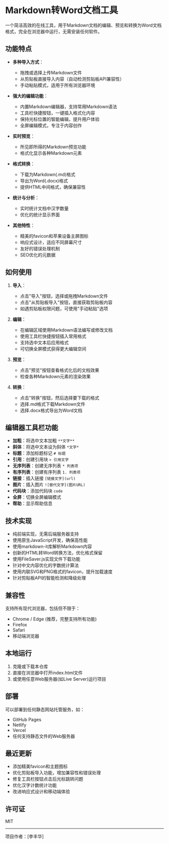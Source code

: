 # Markdown转Word文档工具

一个简洁高效的在线工具，用于Markdown文档的编辑、预览和转换为Word文档格式，完全在浏览器中运行，无需安装任何软件。

## 功能特点

- **多种导入方式**：
  - 拖拽或选择上传Markdown文件
  - 从剪贴板直接导入内容（自动检测剪贴板API兼容性）
  - 手动粘贴模式，适用于所有浏览器环境

- **强大的编辑功能**：
  - 内置Markdown编辑器，支持常用Markdown语法
  - 工具栏快捷按钮，一键插入格式化内容
  - 保持光标位置的智能编辑，提升用户体验
  - 全屏编辑模式，专注于内容创作

- **实时预览**：
  - 所见即所得的Markdown预览功能
  - 格式化显示各种Markdown元素

- **格式转换**：
  - 下载为Markdown(.md)格式
  - 导出为Word(.docx)格式
  - 提供HTML中间格式，确保兼容性

- **统计与分析**：
  - 实时统计文档中汉字数量
  - 优化的统计显示界面

- **其他特性**：
  - 精美的favicon和苹果设备主屏图标
  - 响应式设计，适应不同屏幕尺寸
  - 友好的错误处理机制
  - SEO优化的元数据

## 如何使用

1. **导入**：
   - 点击"导入"按钮，选择或拖拽Markdown文件
   - 点击"从剪贴板导入"按钮，直接获取剪贴板内容
   - 如遇剪贴板权限问题，可使用"手动粘贴"选项

2. **编辑**：
   - 在编辑区域使用Markdown语法编写或修改文档
   - 使用工具栏快捷按钮插入常用格式
   - 支持选中文本后应用格式
   - 可切换全屏模式获得更大编辑空间

3. **预览**：
   - 点击"预览"按钮查看格式化后的文档效果
   - 检查各种Markdown元素的渲染效果

4. **转换**：
   - 点击"转换"按钮，然后选择要下载的格式
   - 选择.md格式下载Markdown文件
   - 选择.docx格式导出为Word文档

## 编辑器工具栏功能

- **加粗**：将选中文本加粗 `**文字**`
- **斜体**：将选中文本设为斜体 `*文字*`
- **标题**：添加标题标记 `# 标题`
- **引用**：创建引用块 `> 引用文字`
- **无序列表**：创建无序列表 `* 列表项`
- **有序列表**：创建有序列表 `1. 列表项`
- **链接**：插入链接 `[链接文字](url)`
- **图片**：插入图片 `![替代文字](图片URL)`
- **代码块**：添加代码块 ```code```
- **全屏**：切换全屏编辑模式
- **帮助**：显示帮助信息

## 技术实现

- 纯前端实现，无需后端服务器支持
- 使用原生JavaScript开发，确保高性能
- 使用markdown-it库解析Markdown内容
- 创新的HTML转Word转换方法，优化格式保留
- 使用FileSaver.js实现文件下载功能
- 针对中文内容优化的字数统计算法
- 使用内联SVG和PNG格式的favicon，提升加载速度
- 针对剪贴板API的智能检测和降级处理

## 兼容性

支持所有现代浏览器，包括但不限于：
- Chrome / Edge (推荐，完整支持所有功能)
- Firefox
- Safari
- 移动端浏览器

## 本地运行

1. 克隆或下载本仓库
2. 直接在浏览器中打开index.html文件
3. 或使用任意Web服务器(如Live Server)运行项目

## 部署

可以部署到任何静态网站托管服务，如：
- GitHub Pages
- Netlify
- Vercel
- 任何支持静态文件的Web服务器

## 最近更新

- 添加精美favicon和主题图标
- 优化剪贴板导入功能，增加兼容性和错误处理
- 修复工具栏按钮点击后光标跳转问题
- 优化汉字计数统计功能
- 改进响应式设计和移动端体验

## 许可证

MIT

---

项目作者：[李丰华] 
